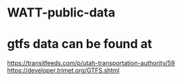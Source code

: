 # WATT-public-data

# gtfs data can be found at
https://transitfeeds.com/p/utah-transportation-authority/59
https://developer.trimet.org/GTFS.shtml

